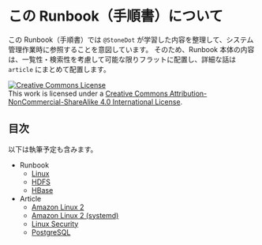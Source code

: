 # この Runbook（手順書）について
この Runbook（手順書）では `@StoneDot` が学習した内容を整理して、システム管理作業時に参照することを意図しています。
そのため、Runbook 本体の内容は、一覧性・検索性を考慮して可能な限りフラットに配置し、詳細な話は `article` にまとめて配置します。

<a rel="license" href="http://creativecommons.org/licenses/by-nc-sa/4.0/">
<img alt="Creative Commons License" style="border-width:0" src="https://i.creativecommons.org/l/by-nc-sa/4.0/88x31.png" />
</a>
<br />
This work is licensed under a
<a rel="license" href="http://creativecommons.org/licenses/by-nc-sa/4.0/">
Creative Commons Attribution-NonCommercial-ShareAlike 4.0 International License</a>.


## 目次
以下は執筆予定も含みます。

- Runbook
  - [Linux](Linux.md)
  - [HDFS](HDFS.md)
  - [HBase](HBase.md)
- Article
  - [Amazon Linux 2](article/AmazonLinux2.md)
  - [Amazon Linux 2 (systemd)](article/AL2-Systemd.md)
  - [Linux Security](article/LinuxSecurity.md)
  - [PostgreSQL](article/PostgreSQL.md)
